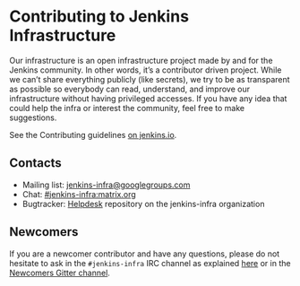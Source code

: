 Contributing to Jenkins Infrastructure
======================================

Our infrastructure is an open infrastructure project made by and for the Jenkins community.
In other words, it’s a contributor driven project. 
While we can’t share everything publicly (like secrets), we try to be as transparent as possible so everybody can read, 
understand, and improve our infrastructure without having privileged accesses.
If you have any idea that could help the infra or interest the community, feel free to make suggestions.

See the Contributing guidelines [on jenkins.io](https://jenkins.io/projects/infrastructure/#contributing).

## Contacts

* Mailing list: [jenkins-infra@googlegroups.com](https://groups.google.com/g/jenkins-infra)
* Chat: [#jenkins-infra:matrix.org](https://jenkins.io/chat/#jenkins-infra)
* Bugtracker: [Helpdesk](https://github.com/jenkins-infra/helpdesk/) repository on the jenkins-infra organization

## Newcomers

If you are a newcomer contributor and have any questions, please do not hesitate to ask in the `#jenkins-infra` IRC channel as explained [here](https://jenkins.io/chat/#jenkins-infra) or in the [Newcomers Gitter channel](https://app.gitter.im/#/room/#jenkinsci_newcomer-contributors:gitter.im).
